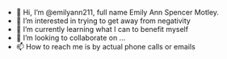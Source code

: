 - 👋 Hi, I’m @emilyann211, full name Emily Ann Spencer Motley.
- 👀 I’m interested in trying to get away from negativity
- 🌱 I’m currently learning what I can to benefit myself
- 💞️ I’m looking to collaborate on ...
- 📫 How to reach me is by actual phone calls or emails

<!---
emilyann211/emilyann211 is a ✨ special ✨ female because my `README.md` (this file) appears on your GitHub profile.
You can click the Preview link to take a look at your changes.
--->
